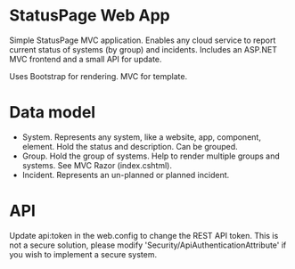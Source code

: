 # StatusPage Web App
Simple StatusPage MVC application. Enables any cloud service to report current status of systems (by group) and  incidents. Includes an ASP.NET MVC frontend and a small API for update.

Uses Bootstrap for rendering. MVC for template.

# Data model
- System. Represents any system, like a website, app, component, element. Hold the status and description. Can be grouped.
- Group. Hold the group of systems. Help to render multiple groups and systems. See MVC Razor (index.cshtml).
- Incident. Represents an un-planned or planned incident.


# API
Update api:token in the web.config to change the REST API token. This is not a secure solution, please modify 'Security/ApiAuthenticationAttribute' if you wish to implement a secure system.
